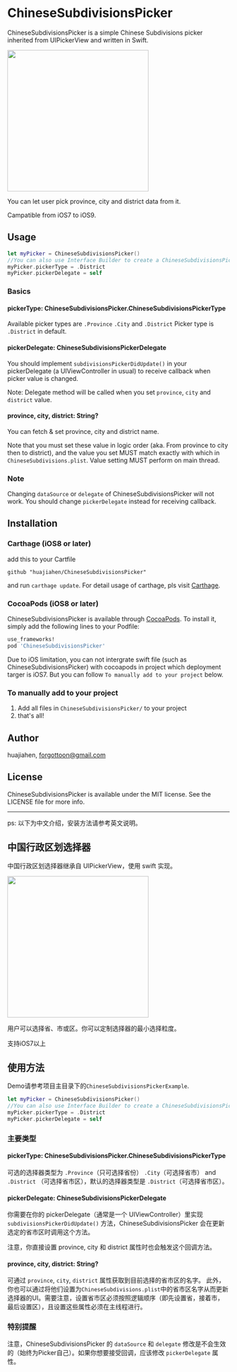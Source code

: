 # ChineseSubdivisionsPicker

ChineseSubdivisionsPicker is a simple Chinese Subdivisions picker inherited from UIPickerView and written in Swift.

<img src="https://raw.githubusercontent.com/huajiahen/ChineseSubdivisionsPicker/master/ScreenShot.png" width="320px" />

You can let user pick province, city and district data from it.

Campatible from iOS7 to iOS9.

## Usage

```swift
let myPicker = ChineseSubdivisionsPicker() 
//You can also use Interface Builder to create a ChineseSubdivisionsPicker
myPicker.pickerType = .District
myPicker.pickerDelegate = self
```

### Basics
#### pickerType: ChineseSubdivisionsPicker.ChineseSubdivisionsPickerType
Available picker types are `.Province` `.City` and `.District`
Picker type is `.District` in default. 

#### pickerDelegate: ChineseSubdivisionsPickerDelegate
You should implement `subdivisionsPickerDidUpdate()` in your pickerDelegate 
(a UIViewController in usual) to receive callback when picker value is changed.

Note: Delegate method will be called when you set `province`, `city` and `district` value.

#### province, city, district: String?
You can fetch & set province, city and district name. 

Note that you must set these value in logic order (aka. From province to city then to district), and the value you set MUST match exactly with which in `ChineseSubdivisions.plist`. Value setting MUST perform on main thread.

### Note
Changing `dataSource` or `delegate` of ChineseSubdivisionsPicker will not work. 
You should change `pickerDelegate` instead for receiving callback.

## Installation

### Carthage (iOS8 or later)

add this to your Cartfile

```
github "huajiahen/ChineseSubdivisionsPicker"
```

and run `carthage update`. For detail usage of carthage, pls visit [Carthage](https://github.com/Carthage/Carthage).

### CocoaPods (iOS8 or later)

ChineseSubdivisionsPicker is available through [CocoaPods](http://cocoapods.org). To install it, simply add the following lines to your Podfile:

```ruby
use_frameworks!
pod 'ChineseSubdivisionsPicker'
```

Due to iOS limitation, you can not intergrate swift file 
(such as ChineseSubdivisionsPicker) with cocoapods in project
 which deployment targer is iOS7.
But you can follow `To manually add to your project` below.

### To manually add to your project

1. Add all files in `ChineseSubdivisionsPicker/` to your project
2. that's all!

## Author

huajiahen, forgottoon@gmail.com	

## License

ChineseSubdivisionsPicker is available under the MIT license. 
See the LICENSE file for more info.

***

ps: 以下为中文介绍，安装方法请参考英文说明。

## 中国行政区划选择器
中国行政区划选择器继承自 UIPickerView，使用 swift 实现。

<img src="https://raw.githubusercontent.com/huajiahen/ChineseSubdivisionsPicker/master/ScreenShot.png" width="320px" />

用户可以选择省、市或区。你可以定制选择器的最小选择粒度。

支持iOS7以上

## 使用方法

Demo请参考项目主目录下的`ChineseSubdivisionsPickerExample`.

```swift
let myPicker = ChineseSubdivisionsPicker() 
//You can also use Interface Builder to create a ChineseSubdivisionsPicker
myPicker.pickerType = .District
myPicker.pickerDelegate = self
```

### 主要类型
#### pickerType: ChineseSubdivisionsPicker.ChineseSubdivisionsPickerType
可选的选择器类型为 `.Province`（只可选择省份） `.City`（可选择省市） and `.District`
（可选择省市区），默认的选择器类型是 `.District`（可选择省市区）。

#### pickerDelegate: ChineseSubdivisionsPickerDelegate
你需要在你的 pickerDelegate（通常是一个 UIViewController）里实现 
`subdivisionsPickerDidUpdate()` 方法，ChineseSubdivisionsPicker 
会在更新选定的省市区时调用这个方法。

注意，你直接设置 province, city 和 district 属性时也会触发这个回调方法。

#### province, city, district: String?
可通过 `province`, `city`, `district` 属性获取到目前选择的省市区的名字。
此外，你也可以通过将他们设置为`ChineseSubdivisions.plist`中的省市区名字从而更新选择器的UI。需要注意，设置省市区必须按照逻辑顺序（即先设置省，接着市，最后设置区），且设置这些属性必须在主线程进行。

### 特别提醒
注意，ChineseSubdivisionsPicker 的 `dataSource` 和 `delegate` 修改是不会生效的（始终为Picker自己）。如果你想要接受回调，应该修改 `pickerDelegate` 属性。
